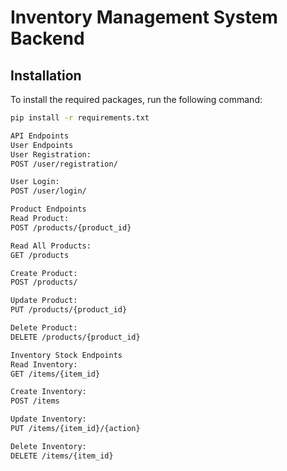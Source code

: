 # Inventory Management System Backend

## Installation

To install the required packages, run the following command:

```bash
pip install -r requirements.txt

API Endpoints
User Endpoints
User Registration:
POST /user/registration/

User Login:
POST /user/login/

Product Endpoints
Read Product:
POST /products/{product_id}

Read All Products:
GET /products

Create Product:
POST /products/

Update Product:
PUT /products/{product_id}

Delete Product:
DELETE /products/{product_id}

Inventory Stock Endpoints
Read Inventory:
GET /items/{item_id}

Create Inventory:
POST /items

Update Inventory:
PUT /items/{item_id}/{action}

Delete Inventory:
DELETE /items/{item_id}
